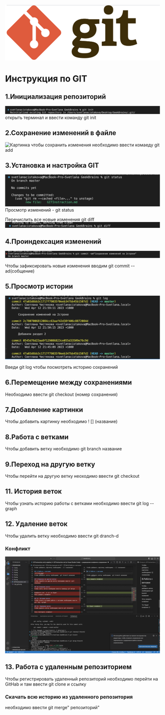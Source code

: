 ![Здесь должна быть картинка](Log_git.png)
# Инструкция по GIT

## 1.Инициализация репозиторий
![Картинка](1.png)
открыть терминал и ввести команду git init

## 2.Сохранение изменений в файле 
![Картинка]()
чтобы сохранить изменения необходимо ввести комаеду git add
 
 ## 3.Установка и настройка GIT 
 ![Картинка](2.png) 
 Просмотр изменений - git status

 Перечислить все новые изменения git diff 
 ![PH](3.png) 

 ## 4.Проиндексация изменений 
 ![PH](4.png)

 Чтобы зафиксировать новые изменения вводим git commit --ad(собщение)

 ## 5.Просмотр истории 

 ![PH](5.png)

 Введи git log чтобы посмотреть историю сохранений 

 ## 6.Перемещение между сохранениями 
 
Необходимо ввести git checkout (номер сохранения)

## 7.Добавление картинки 

Чтобы добавить картинку необходимо ! [] (название)

## 8.Работа с ветками 
Чтобы добавить ветку необходимо  git branch название 

## 9.Переход на другую ветку 
Чтобы перейти на другую ветку неоходимо ввести  git checkout



## 11. История веток 
Чтобы узнать историю работы с ветками необходимо ввести git log --graph

## 12. Удаление веток
Чтобы удалить ветку необходимо ввести git dranch-d

### Конфликт
![Ph](7.png) 


## 13. Работа с удаленным репозиторием 
Чтобы регистрировать удаленный репозиторий необходимо перейти  на GitHab и там ввести git clone и ссылку 


### Скачать всю историю из удаленного репозитория 
необходимо ввести git merge" репозиторий"



